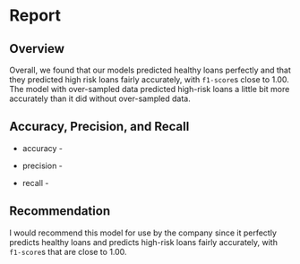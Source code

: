 # Report

## Overview
Overall, we found that our models predicted healthy loans perfectly and that they predicted high risk loans fairly accurately, with `f1-score`s close to 1.00. The model with over-sampled data predicted high-risk loans a little bit more accurately than it did without over-sampled data. 

## Accuracy, Precision, and Recall
<!-- how often the model is correct—the ratio of correctly predicted observations to the total number of observations. 
(TP + TN) / (TP + TN + FP + FN) -->
* accuracy - 
<!-- the ratio of correctly
predicted positive observations to the
total predicted positive observations. 
TP / (TP + FP) -->
* precision - 
<!-- the ratio of correctly
predicted positive observations to all
predicted observations for that class. 
TP / (TP + FN) -->
* recall - 

## Recommendation
I would recommend this model for use by the company since it perfectly predicts healthy loans and predicts high-risk loans fairly accurately, with `f1-score`s that are close to 1.00. 